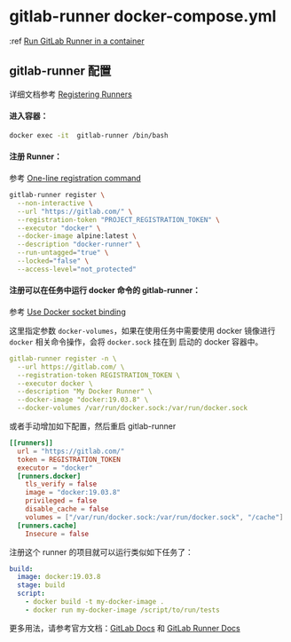 # gitlab-runner docker-compose.yml

:ref [Run GitLab Runner in a container](https://docs.gitlab.com/runner/install/docker.html)

## gitlab-runner 配置

详细文档参考 [Registering Runners](https://docs.gitlab.com/runner/register/)

#### 进入容器：

```bash
docker exec -it  gitlab-runner /bin/bash
```

#### 注册 Runner：

参考 [One-line registration command](https://docs.gitlab.com/runner/register/#one-line-registration-command)

```bash
gitlab-runner register \
  --non-interactive \
  --url "https://gitlab.com/" \
  --registration-token "PROJECT_REGISTRATION_TOKEN" \
  --executor "docker" \
  --docker-image alpine:latest \
  --description "docker-runner" \
  --run-untagged="true" \
  --locked="false" \
  --access-level="not_protected"
```

#### 注册可以在任务中运行 docker 命令的 gitlab-runner：

参考 [Use Docker socket binding](https://docs.gitlab.com/ee/ci/docker/using_docker_build.html#use-docker-socket-binding)

这里指定参数 `docker-volumes`，如果在使用任务中需要使用 docker 镜像进行 `docker` 相关命令操作，会将 `docker.sock` 挂在到
启动的 docker 容器中。

```yml
gitlab-runner register -n \
  --url https://gitlab.com/ \
  --registration-token REGISTRATION_TOKEN \
  --executor docker \
  --description "My Docker Runner" \
  --docker-image "docker:19.03.8" \
  --docker-volumes /var/run/docker.sock:/var/run/docker.sock
```

或者手动增加如下配置，然后重启 gitlab-runner

```toml
[[runners]]
  url = "https://gitlab.com/"
  token = REGISTRATION_TOKEN
  executor = "docker"
  [runners.docker]
    tls_verify = false
    image = "docker:19.03.8"
    privileged = false
    disable_cache = false
    volumes = ["/var/run/docker.sock:/var/run/docker.sock", "/cache"]
  [runners.cache]
    Insecure = false
```

注册这个 runner 的项目就可以运行类似如下任务了：

```yml
build:
  image: docker:19.03.8
  stage: build
  script:
    - docker build -t my-docker-image .
    - docker run my-docker-image /script/to/run/tests
```

更多用法，请参考官方文档：[GitLab Docs](https://docs.gitlab.com/ee/README.html) 和 [GitLab Runner Docs](https://docs.gitlab.com/runner/)